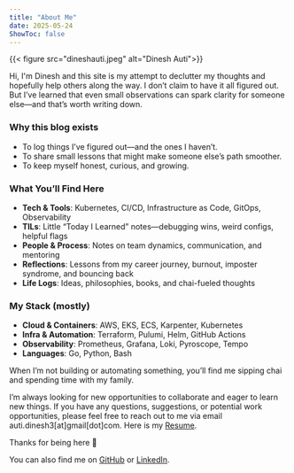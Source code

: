 ```yaml
---
title: "About Me"
date: 2025-05-24
ShowToc: false
---
```


{{< figure src="dineshauti.jpeg" alt="Dinesh Auti">}}

Hi, I'm Dinesh and this site is my attempt to declutter my thoughts and hopefully help others along the way. I don’t claim to have it all figured out. But I’ve learned that even small observations can spark clarity for someone else—and that’s worth writing down.

### Why this blog exists

- To log things I’ve figured out—and the ones I haven’t.
- To share small lessons that might make someone else’s path smoother.
- To keep myself honest, curious, and growing.

### What You’ll Find Here

- **Tech & Tools**: Kubernetes, CI/CD, Infrastructure as Code, GitOps, Observability
- **TILs**: Little “Today I Learned” notes—debugging wins, weird configs, helpful flags
- **People & Process**: Notes on team dynamics, communication, and mentoring
- **Reflections**: Lessons from my career journey, burnout, imposter syndrome, and bouncing back
- **Life Logs**: Ideas, philosophies, books, and chai-fueled thoughts

### My Stack (mostly)

- **Cloud & Containers**: AWS, EKS, ECS, Karpenter, Kubernetes
- **Infra & Automation**: Terraform, Pulumi, Helm, GitHub Actions
- **Observability**: Prometheus, Grafana, Loki, Pyroscope, Tempo
- **Languages**: Go, Python, Bash

When I’m not building or automating something, you’ll find me sipping chai and spending time with my family.

I’m always looking for new opportunities to collaborate and eager to learn new things. If you have any questions, suggestions, or potential work opportunities, please feel free to reach out to me via email auti.dinesh3[at]gmail[dot]com. Here is my [Resume](/assets/dinesh-auti-resume.pdf).

Thanks for being here 🙏

You can also find me on [GitHub](https://github.com/dinesh-auti) or [LinkedIn](https://linkedin.com/in/dineshauti).